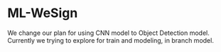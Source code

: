 # ML-WeSign

We change our plan for using CNN model to Object Detection model. Currently we trying to explore for train and modeling, in branch model.
